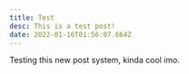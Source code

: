 ```yaml
---
title: Test
desc: This is a test post!
date: 2022-01-16T01:56:07.664Z
---
```

Testing this new post system, kinda cool imo.